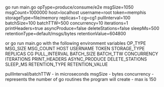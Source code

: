 go run main.go opType=produce/consume/e2e msgSize=1050 msgCount=1000000 host=localhost username=root token=memphis storageType=file/memory replicas=1 cg=cg1 pullInterval=100 batchSize=100 batchTTW=500 concurrency=10 iterations=1 printHeaders=true asyncProduce=false deleteStations=false sleepMs=500 retentionType=default/msgs/bytes retentionValue=604800 

or go run main.go with the following environment variables
OP_TYPE
MSG_SIZE
MSG_COUNT
HOST
USERNAME
TOKEN
STORAGE_TYPE
REPLICAS
CG
PULL_INTERVAL
BATCH_SIZE
BATCH_TTW
CONCURRENCY
ITERATIONS
PRINT_HEADERS
ASYNC_PRODUCE
DELETE_STATIONS
SLEEP_MS
RETENTION_TYPE
RETENTION_VALUE

pullInterval/batchTTW - in microseconds
msgSize - bytes
concurrency - represents the number of go routines the program will create - max is 150
